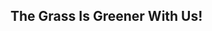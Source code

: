 ## The Grass Is Greener With Us! 

<!--
Available starting Spring of 2022 on  iOS and Android devices. 

skape Industries LLC, doing business as "Skape", is the developer of computer application software for mobile phones, 
namely, software for connecting individuals seeking lawn mowing, snow plowing, mulching, leaf removal, weeding, and hedge trimming services 
with local landscaping and snow plowing companies. 

We look forward to seeing you all when the sun is out and Skape is ready to roll! 
A beautiful lawn is our commitment. 

The Grass is Greener with us!
-->
